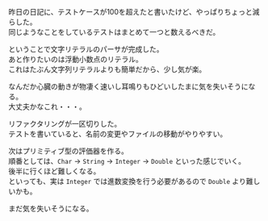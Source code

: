 昨日の日記に、テストケースが100を超えたと書いたけど、やっぱりちょっと減らした。  
同じようなことをしているテストはまとめて一つと数えるべきだ。  

ということで文字リテラルのパーサが完成した。  
あと作りたいのは浮動小数点のリテラル。  
これはたぶん文字列リテラルよりも簡単だから、少し気が楽。

なんだか心臓の動きが物凄く速いし耳鳴りもひどいしたまに気を失いそうになる。  
大丈夫かなこれ・・・。

リファクタリングが一区切りした。  
テストを書いていると、名前の変更やファイルの移動がやりやすい。  

次はプリミティブ型の評価器を作る。  
順番としては、`Char` -> `String` -> `Integer` -> `Double` といった感じでいく。  
後半に行くほど難しくなる。  
といっても、実は `Integer` では進数変換を行う必要があるので `Double` より難しいかも。  

まだ気を失いそうになる。

